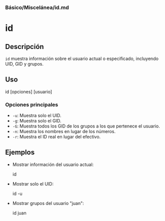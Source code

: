 ### **Básico/Miscelánea/id.md**

# id

## Descripción

`id` muestra información sobre el usuario actual o especificado, incluyendo UID, GID y grupos.

## Uso

id [opciones] [usuario]

### Opciones principales

- `-u`: Muestra solo el UID.
- `-g`: Muestra solo el GID.
- `-G`: Muestra todos los GID de los grupos a los que pertenece el usuario.
- `-n`: Muestra los nombres en lugar de los números.
- `-r`: Muestra el ID real en lugar del efectivo.

## Ejemplos

- Mostrar información del usuario actual:

  id

- Mostrar solo el UID:

  id -u

- Mostrar grupos del usuario "juan":

  id juan
